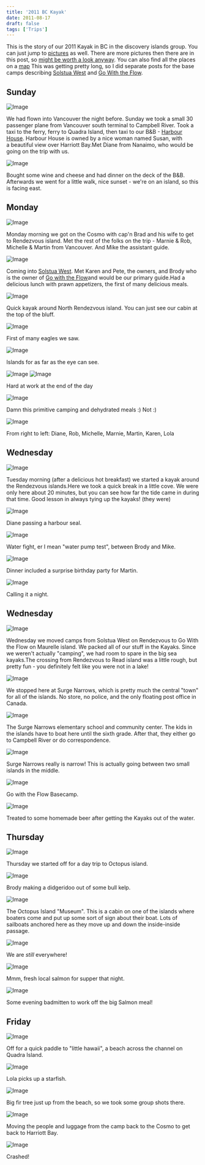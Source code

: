 ```yaml
---
title: '2011 BC Kayak'
date: 2011-08-17
draft: false
tags: ['Trips']
---
```


This is the story of our 2011 Kayak in BC in the discovery islands group. You can just jump to [pictures](http://lmblevins.smugmug.com/Travel/bckayak2011/18535909_m3RB8M) as well. There are more pictures then there are in this post, so [might be worth a look anyway](https://lmblevins.smugmug.com/Travel/Bckayak2011). You can also find all the places on a [map](http://maps.google.com/maps/ms?msid=208902691942284963207.00049880147f869f32cdf&msa=0) This was getting pretty long, so I did separate posts for the base camps describing [Solstua West](/blog/2011-bc-kayak-solstua-west) and [Go With the Flow](/blog/2011-bc-kayak).

Sunday
------

![Image](http://lmblevins.smugmug.com/Travel/bckayak2011/i-dhFvkRF/0/S/IMG0878-S.jpg)

We had flown into Vancouver the night before. Sunday we took a small 30 passenger plane from Vancouver south terminal to Campbell River. Took a taxi to the ferry, ferry to Quadra Island, then taxi to our B&B - [Harbour House](http://www.harbourhouse.bc.ca/). Harbour House is owned by a nice woman named Susan, with a beautiful view over Harriott Bay.Met Diane from Nanaimo, who would be going on the trip with us.

![Image](http://lmblevins.smugmug.com/Travel/bckayak2011/i-q4c4Vw3/0/S/IMG0888-S.jpg)

Bought some wine and cheese and had dinner on the deck of the B&B. Afterwards we went for a little walk, nice sunset - we're on an island, so this is facing east.

Monday
------

![Image](http://lmblevins.smugmug.com/Travel/bckayak2011/i-4pxKSbx/0/S/IMG0896-S.jpg)

Monday morning we got on the Cosmo with cap'n Brad and his wife to get to Rendezvous island. Met the rest of the folks on the trip - Marnie & Rob, Michelle & Martin from Vancouver. And Mike the assistant guide.

![Image](http://lmblevins.smugmug.com/Travel/bckayak2011/i-B8bbCvg/0/S/IMG0899-S.jpg)

Coming into [Solstua West](http://www.solstuawest.com/). Met Karen and Pete, the owners, and Brody who is the owner of [Go with the Flow](http://www.kayakingbritishcolumbia.com/)and would be our primary guide.Had a delicious lunch with prawn appetizers, the first of many delicious meals.

![Image](http://lmblevins.smugmug.com/Travel/bckayak2011/i-4XgBjhT/0/S/IMG0907-S.jpg)

Quick kayak around North Rendezvous island. You can just see our cabin at the top of the bluff.

![Image](http://lmblevins.smugmug.com/Travel/bckayak2011/i-nP3Vhqt/0/S/IMG0914-S.jpg)

First of many eagles we saw.

![Image](http://lmblevins.smugmug.com/Travel/bckayak2011/i-VQL8QMg/0/S/IMG0916-S.jpg)

Islands for as far as the eye can see.

![Image](http://lmblevins.smugmug.com/Travel/bckayak2011/i-2hXBJzf/0/S/IMG0926-S.jpg) 
![Image](http://lmblevins.smugmug.com/Travel/bckayak2011/i-WRVfhWd/0/S/IMG0925-S.jpg)

Hard at work at the end of the day

![Image](http://lmblevins.smugmug.com/Travel/bckayak2011/i-LKstVjD/0/S/IMG0928-S.jpg)

Damn this primitive camping and dehydrated meals :) Not :)

![Image](http://lmblevins.smugmug.com/Travel/bckayak2011/i-DMhjMdT/0/S/IMG0936-S.jpg)

From right to left: Diane, Rob, Michelle, Marnie, Martin, Karen, Lola

Wednesday
---------

![Image](http://lmblevins.smugmug.com/Travel/bckayak2011/i-sDPDvdV/0/S/IMG0971-S.jpg)

Tuesday morning (after a delicious hot breakfast) we started a kayak around the Rendezvous islands.Here we took a quick break in a little cove. We were only here about 20 minutes, but you can see how far the tide came in during that time. Good lesson in always tying up the kayaks! (they were)

![Image](http://lmblevins.smugmug.com/Travel/bckayak2011/i-RB7mkdt/0/S/IMG0972-S.jpg)

Diane passing a harbour seal.

![Image](http://lmblevins.smugmug.com/Travel/bckayak2011/i-xPC4cT2/0/S/IMG0983-S.jpg)

Water fight, er I mean "water pump test", between Brody and Mike.

![Image](http://lmblevins.smugmug.com/Travel/bckayak2011/i-BNQW6Kz/0/S/IMG1011-S.jpg)

Dinner included a surprise birthday party for Martin.

![Image](http://lmblevins.smugmug.com/Travel/bckayak2011/i-jctxvQ8/0/S/IMG1022-S.jpg)

Calling it a night.

Wednesday
---------

![Image](http://lmblevins.smugmug.com/Travel/bckayak2011/i-C4pGgLg/0/S/IMG1025-S.jpg)

Wednesday we moved camps from Solstua West on Rendezvous to Go With the Flow on Maurelle island. We packed all of our stuff in the Kayaks. Since we weren't actually "camping", we had room to spare in the big sea kayaks.The crossing from Rendezvous to Read island was a little rough, but pretty fun - you definitely felt like you were not in a lake!

![Image](http://lmblevins.smugmug.com/Travel/bckayak2011/i-kr76fQ8/0/S/IMG1052-S.jpg)

We stopped here at Surge Narrows, which is pretty much the central "town" for all of the islands. No store, no police, and the only floating post office in Canada.

![Image](http://lmblevins.smugmug.com/Travel/bckayak2011/i-n9jHWM3/0/S/IMG1048-S.jpg)

The Surge Narrows elementary school and community center. The kids in the islands have to boat here until the sixth grade. After that, they either go to Campbell River or do correspondence.

![Image](http://lmblevins.smugmug.com/Travel/bckayak2011/i-qmjRRTW/0/S/IMG1061-S.jpg)

Surge Narrows really is narrow! This is actually going between two small islands in the middle.

![Image](http://lmblevins.smugmug.com/Travel/bckayak2011/i-Brpr99T/0/S/IMG1149-S.jpg)

Go with the Flow Basecamp.

![Image](http://lmblevins.smugmug.com/Travel/bckayak2011/i-KKHN6vJ/0/S/IMG1070-S.jpg)

Treated to some homemade beer after getting the Kayaks out of the water.

Thursday
--------

![Image](http://lmblevins.smugmug.com/Travel/bckayak2011/i-gZrXSJv/0/S/IMG1096-S.jpg)

Thursday we started off for a day trip to Octopus island.

![Image](http://lmblevins.smugmug.com/Travel/bckayak2011/i-2q5Dxv7/0/S/IMG1104-S.jpg)

Brody making a didgeridoo out of some bull kelp.

![Image](http://lmblevins.smugmug.com/Travel/bckayak2011/i-wBqrSbD/0/S/IMG1122-S.jpg)

The Octopus Island "Museum". This is a cabin on one of the islands where boaters come and put up some sort of sign about their boat. Lots of sailboats anchored here as they move up and down the inside-inside passage.

![Image](http://lmblevins.smugmug.com/Travel/bckayak2011/i-gP9Sc7M/0/S/IMG1120-S.jpg)

We are _still_ everywhere!

![Image](http://lmblevins.smugmug.com/Travel/bckayak2011/i-3kqvwCj/0/S/IMG1151-S.jpg)

Mmm, fresh local salmon for supper that night.

![Image](http://lmblevins.smugmug.com/Travel/bckayak2011/i-BfD3BSX/0/S/IMG1160-S.jpg)

Some evening badmitten to work off the big Salmon meal!

Friday
------

![Image](http://lmblevins.smugmug.com/Travel/bckayak2011/i-7sKDMvm/0/S/IMG1172-S.jpg)

Off for a quick paddle to "little hawaii", a beach across the channel on Quadra Island.

![Image](http://lmblevins.smugmug.com/Travel/bckayak2011/i-4qwZ8jM/0/S/IMG1181-S.jpg)

Lola picks up a starfish.

![Image](http://lmblevins.smugmug.com/Travel/bckayak2011/i-JQC4cz7/0/S/IMG1185-S.jpg)

Big fir tree just up from the beach, so we took some group shots there.

![Image](http://lmblevins.smugmug.com/Travel/bckayak2011/i-SznhsT9/0/S/IMG1189-S.jpg)

Moving the people and luggage from the camp back to the Cosmo to get back to Harriott Bay.

![Image](http://lmblevins.smugmug.com/Travel/bckayak2011/i-PdLmHSr/0/S/IMG1190-S.jpg)

Crashed!
